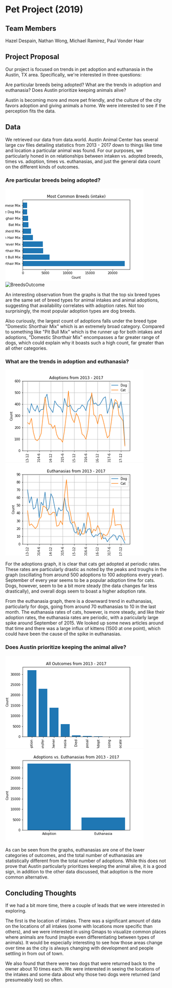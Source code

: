 # Pet Project (2019)
## Team Members
Hazel Despain, Nathan Wong, Michael Ramirez, Paul Vonder Haar

## Project Proposal
Our project is focused on trends in pet adoption and euthanasia in the Austin, TX area. Specifically, we're interested in three questions:

Are particular breeds being adopted?
What are the trends in adoption and euthanasia?
Does Austin prioritize keeping animals alive?

Austin is becoming more and more pet friendly, and the culture of the city favors adoption and giving animals a home. We were interested to see if the perception fits the data.

## Data
We retrieved our data from data.world. Austin Animal Center has several large csv files detailing statistics from 2013 - 2017 down to things like time and location a particular animal was found. For our purposes, we particularly honed in on relationships between intaken vs. adopted breeds, times vs. adoption, times vs. euthanasias, and just the general data count on the different kinds of outcomes.

### Are particular breeds being adopted? 
![BreedsIntake](images/breedin.png)
![BreedsOutcome](images/breedout.png)

An interesting observation from the graphs is that the top six breed types are the same set of breed types for animal intakes and animal adoptions, suggesting that availability correlates with adoption rates. Not too surprisingly, the most popular adoption types are dog breeds.

Also curiously, the largest count of adoptions falls under the breed type "Domestic Shorthair Mix" which is an extremely broad category. Compared to something like "Pit Bull Mix" which is the runner up for both intakes and adoptions, "Domestic Shorthair Mix" encompasses a far greater range of dogs, which could explain why it boasts such a high count, far greater than all other categories.

### What are the trends in adoption and euthanasia?
![AdoptionsOverTime](images/adoption.png)
![EuthanasiasOverTime](images/euthanasia.png)

For the adoptions graph, it is clear that cats get adopted at periodic rates. These rates are particularly drastic as noted by the peaks and troughs in the graph (oscillating from around 500 adoptions to 100 adoptions every year). September of every year seems to be a popular adoption time for cats. Dogs, however, seem to be a bit more steady (the data changes far less drastically), and overall dogs seem to boast a higher adoption rate.

From the euthanasia graph, there is a downward trend in euthanasias, particularly for dogs, going from around 70 euthanasias to 10 in the last month. The euthanasia rates of cats, however, is more steady, and like their adoption rates, the euthanasia rates are periodic, with a paricularly large spike around September of 2015. We looked up some news articles around that time and there was a large influx of kittens (1500 at one point), which could have been the cause of the spike in euthanasias.

### Does Austin prioritize keeping the animal alive?
![Outcomes](images/outcomes.png)
![AdoptorEuthanize](images/adopteuthanize.png)

As can be seen from the graphs, euthanasias are one of the lower categories of outcomes, and the total number of euthanasias are statistically different from the total number of adoptions. While this does not prove that Austin particularly prioritizes keeping the animal alive, it is a good sign, in addition to the other data discussed, that adoption is the more common alternative.

## Concluding Thoughts
If we had a bit more time, there a couple of leads that we were interested in exploring.

The first is the location of intakes. There was a significant amount of data on the locations of all intakes (some with locations more specific than others), and we were interested in using Gmaps to visualize common places where animals are found (maybe even differentiating between types of animals). It would be especially interesting to see how those areas change over time as the city is always changing with development and people settling in from out of town.

We also found that there were two dogs that were returned back to the owner about 10 times each. We were interested in seeing the locations of the intakes and some data about why those two dogs were returned (and presumeably lost) so often.

